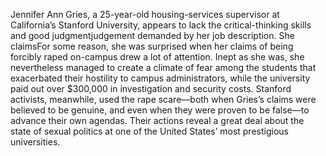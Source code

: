 Jennifer Ann Gries, a 25-year-old housing-services supervisor at California’s Stanford University, appears to lack the critical-thinking skills and good judgmentjudgement demanded by her job description. She claimsFor some reason, she was surprised when her claims of being forcibly raped on-campus drew a lot of attention.
Inept as she was, she nevertheless managed to create a climate of fear among the students that exacerbated their hostility to campus administrators, while the university paid out over $300,000 in investigation and security costs. Stanford activists, meanwhile, used the rape scare—both when Gries’s claims were believed to be genuine, and even when they were proven to be false—to advance their own agendas. Their actions reveal a great deal about the state of sexual politics at one of the United States’ most prestigious universities.

